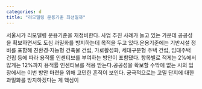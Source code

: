 ```yaml
---
categories: d
title: "리모델링 운용기준 최선일까"
---
```

서울시가 리모델링 운용기준을 재정비한다. 사업 추진 사례가 늘고 있는 가운데 공공성을 확보하면서도 도심 과밀화를 방지하는데 목적을 두고 있다.운용기준에는 기반시설 정비를 포함해 친환경·지능형 건축물 건립, 가로활성화, 세대구분형 주택 건립, 임대주택 건립 등에 따라 용적률 인센티브를 부여하는 방안이 포함됐다. 항목별로 적게는 2%에서 많게는 12%까지 용적률 인센티브를 적용 받는다.공공성을 확보할 수밖에 없는 시의 입장에서는 이번 방안 마련을 위해 고민한 흔적이 보인다. 궁극적으로는 고밀 단지에 대한 과밀화를 방지하겠다는 게 핵심이